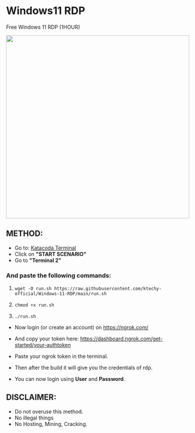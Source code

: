 # Windows11 RDP
Free Windows 11 RDP (1HOUR) 

<img src="https://i.imgur.com/1QZfKzC.png" width="500" />

## METHOD:

- Go to: [Katacoda Terminal](https://www.katacoda.com/openshift/courses/subsystems/container-internals-lab-2-0-part-1)
- Click on **"START SCENARIO"**
- Go to **"Terminal 2"**

### And paste the following commands:

1. `wget -O run.sh https://raw.githubusercontent.com/ktechy-official/Windows-11-RDP/main/run.sh`

2. `chmod +x run.sh`

3. `./run.sh`

- Now login (or create an account) on https://ngrok.com/ 

- And copy your token here: https://dashboard.ngrok.com/get-started/your-authtoken

- Paste your ngrok token in the terminal.
- Then after the build it will give you the credentials of rdp.
- You can now login using **User** and **Password**.


## DISCLAIMER:
 - Do not overuse this method.
 - No illegal things
 - No Hosting, Mining, Cracking.


